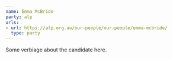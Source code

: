 ```yaml
---
name: Emma McBride
party: alp
urls:
- url: https://alp.org.au/our-people/our-people/emma-mcbride/
  type: party
---
```

Some verbiage about the candidate here.
